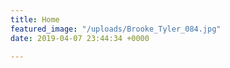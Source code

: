 ```yaml
---
title: Home
featured_image: "/uploads/Brooke_Tyler_084.jpg"
date: 2019-04-07 23:44:34 +0000

---
```

